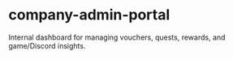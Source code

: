 # company-admin-portal
Internal dashboard for managing vouchers, quests, rewards, and game/Discord insights.
